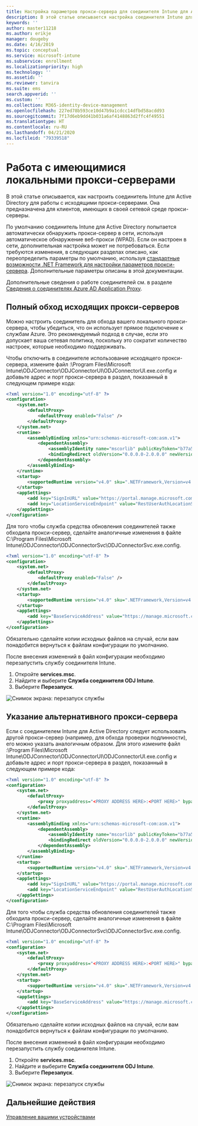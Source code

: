 ```yaml
---
title: Настройка параметров прокси-сервера для соединителя Intune для Active Directory
description: В этой статье описывается настройка соединителя Intune для Active Directory для работы с имеющимися локальными прокси-серверами.
keywords: ''
author: master11218
ms.author: erikje
manager: dougeby
ms.date: 4/16/2019
ms.topic: conceptual
ms.service: microsoft-intune
ms.subservice: enrollment
ms.localizationpriority: high
ms.technology: ''
ms.assetid: ''
ms.reviewer: tanvira
ms.suite: ems
search.appverid: ''
ms.custom: ''
ms.collection: M365-identity-device-management
ms.openlocfilehash: 227ed78b593ce10d47b9a1cdcc14dfbd58acdd93
ms.sourcegitcommit: 7f17d6eb9dd41b031a6af4148863d2ffc4f49551
ms.translationtype: HT
ms.contentlocale: ru-RU
ms.lasthandoff: 04/21/2020
ms.locfileid: "79339518"
---
```

# <a name="work-with-existing-on-premises-proxy-servers"></a>Работа с имеющимися локальными прокси-серверами

В этой статье описывается, как настроить соединитель Intune для Active Directory для работы с исходящими прокси-серверами. Она предназначена для клиентов, имеющих в своей сетевой среде прокси-серверы.

По умолчанию соединитель Intune для Active Directory попытается автоматически обнаружить прокси-сервер в сети, используя автоматическое обнаружение веб-прокси (WPAD). Если он настроен в сети, дополнительная настройка может не потребоваться.  Если требуются изменения, в следующих разделах описано, как переопределить параметры по умолчанию, используя [стандартные возможности .NET Framework для настройки параметров прокси-сервера](https://docs.microsoft.com/dotnet/framework/configure-apps/file-schema/network/defaultproxy-element-network-settings).  Дополнительные параметры описаны в этой документации.

Дополнительные сведения о работе соединителей см. в разделе [Сведения о соединителях Azure AD Application Proxy](https://docs.microsoft.com/azure/active-directory/manage-apps/application-proxy-connectors).

## <a name="completely-bypass-outbound-proxies"></a>Полный обход исходящих прокси-серверов

Можно настроить соединитель для обхода вашего локального прокси-сервера, чтобы убедиться, что он использует прямое подключение к службам Azure. Это рекомендуемый подход в случае, если это допускает ваша сетевая политика, поскольку это сократит количество настроек, которые необходимо поддерживать.

Чтобы отключить в соединителе использование исходящего прокси-сервера, измените файл :\Program Files\Microsoft Intune\ODJConnector\ODJConnectorUI\ODJConnectorUI.exe.config и добавьте адрес и порт прокси-сервера в раздел, показанный в следующем примере кода:

```xml
<?xml version="1.0" encoding="utf-8" ?>
<configuration>
    <system.net>  
        <defaultProxy>   
            <defaultProxy enabled="False" /> 
        </defaultProxy>  
    </system.net>
    <runtime>
        <assemblyBinding xmlns="urn:schemas-microsoft-com:asm.v1">
            <dependentAssembly>
                <assemblyIdentity name="mscorlib" publicKeyToken="b77a5c561934e089" culture="neutral"/>
                <bindingRedirect oldVersion="0.0.0.0-2.0.0.0" newVersion="4.6.0.0" />
            </dependentAssembly>
        </assemblyBinding>
    </runtime>
    <startup> 
        <supportedRuntime version="v4.0" sku=".NETFramework,Version=v4.6" />
    </startup>
    <appSettings>
        <add key="SignInURL" value="https://portal.manage.microsoft.com/Home/ClientLogon"/>
        <add key="LocationServiceEndpoint" value="RestUserAuthLocationService/RestUserAuthLocationService/ServiceAddresses"/>
    </appSettings>
</configuration>
```

Для того чтобы служба средства обновления соединителей также обходила прокси-сервер, сделайте аналогичные изменения в файле C:\Program Files\Microsoft Intune\ODJConnector\ODJConnectorSvc\ODJConnectorSvc.exe.config.

```xml
<?xml version="1.0" encoding="utf-8" ?>
<configuration>
    <system.net>  
        <defaultProxy>
            <defaultProxy enabled="False" /> 
        </defaultProxy>  
    </system.net>
    <startup>
        <supportedRuntime version="v4.0" sku=".NETFramework,Version=v4.6" />
    </startup>
    <appSettings>
        <add key="BaseServiceAddress" value="https://manage.microsoft.com/" />
    </appSettings>
</configuration>
```

Обязательно сделайте копии исходных файлов на случай, если вам понадобится вернуться к файлам конфигурации по умолчанию.

После внесения изменений в файл конфигурации необходимо перезапустить службу соединителя Intune. 

1. Откройте **services.msc**.
2. Найдите и выберите **Служба соединителя ODJ Intune**.
3. Выберите **Перезапуск**.

![Снимок экрана: перезапуск службы](./media/autopilot-hybrid-connector-proxy/service-restart.png)


## <a name="specifying-an-alternative-proxy-server"></a>Указание альтернативного прокси-сервера

Если с соединителем Intune для Active Directory следует использовать другой прокси-сервер (например, для обхода проверки подлинности), его можно указать аналогичным образом. Для этого измените файл :\Program Files\Microsoft Intune\ODJConnector\ODJConnectorUI\ODJConnectorUI.exe.config и добавьте адрес и порт прокси-сервера в раздел, показанный в следующем примере кода:

```xml
<?xml version="1.0" encoding="utf-8" ?>
<configuration>
    <system.net>  
        <defaultProxy>   
            <proxy proxyaddress="<PROXY ADDRESS HERE>:<PORT HERE>" bypassonlocal="True" usesystemdefault="True"/>   
        </defaultProxy>  
    </system.net>
    <runtime>
        <assemblyBinding xmlns="urn:schemas-microsoft-com:asm.v1">
            <dependentAssembly>
                <assemblyIdentity name="mscorlib" publicKeyToken="b77a5c561934e089" culture="neutral"/>
                <bindingRedirect oldVersion="0.0.0.0-2.0.0.0" newVersion="4.6.0.0" />
            </dependentAssembly>
        </assemblyBinding>
    </runtime>
    <startup> 
        <supportedRuntime version="v4.0" sku=".NETFramework,Version=v4.6" />
    </startup>
    <appSettings>
        <add key="SignInURL" value="https://portal.manage.microsoft.com/Home/ClientLogon"/>
        <add key="LocationServiceEndpoint" value="RestUserAuthLocationService/RestUserAuthLocationService/ServiceAddresses"/>
    </appSettings>
</configuration>
```

Для того чтобы служба средства обновления соединителей также обходила прокси-сервер, сделайте аналогичные изменения в файле C:\Program Files\Microsoft Intune\ODJConnector\ODJConnectorSvc\ODJConnectorSvc.exe.config.

```xml
<?xml version="1.0" encoding="utf-8" ?>
<configuration>
    <system.net>  
        <defaultProxy>   
            <proxy proxyaddress="<PROXY ADDRESS HERE>:<PORT HERE>" bypassonlocal="True" usesystemdefault="True"/>   
        </defaultProxy>  
    </system.net>
    <startup>
        <supportedRuntime version="v4.0" sku=".NETFramework,Version=v4.6" />
    </startup>
    <appSettings>
        <add key="BaseServiceAddress" value="https://manage.microsoft.com/" />
    </appSettings>
</configuration>
```

Обязательно сделайте копии исходных файлов на случай, если вам понадобится вернуться к файлам конфигурации по умолчанию.

После внесения изменений в файл конфигурации необходимо перезапустить службу соединителя Intune. 

1. Откройте **services.msc**.
2. Найдите и выберите **Служба соединителя ODJ Intune**.
3. Выберите **Перезапуск**.

![Снимок экрана: перезапуск службы](./media/autopilot-hybrid-connector-proxy/service-restart.png)


## <a name="next-steps"></a>Дальнейшие действия

[Управление вашими устройствами](../remote-actions/device-management.md)
